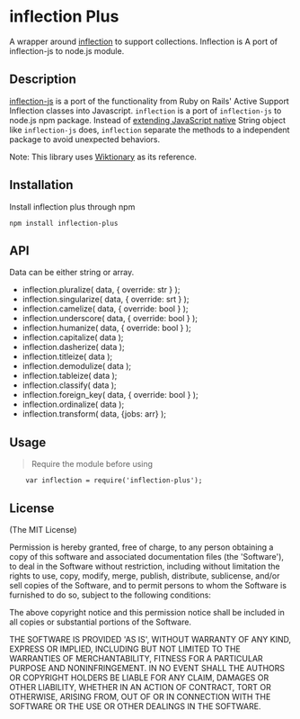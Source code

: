 # inflection Plus

A wrapper around [inflection](https://github.com/dreamerslab/node.inflection) to support collections. Inflection is A port of inflection-js to node.js module.

## Description
[inflection-js](http://code.google.com/p/inflection-js/) is a port of the functionality from Ruby on Rails' Active Support Inflection classes into Javascript. `inflection` is a port of `inflection-js` to node.js npm package. Instead of [extending JavaScript native](http://wonko.com/post/extending-javascript-natives) String object like `inflection-js` does, `inflection` separate the methods to a independent package to avoid unexpected behaviors.

Note: This library uses [Wiktionary](http://en.wiktionary.org) as its reference.



## Installation

Install inflection plus through npm

	npm install inflection-plus



## API

Data can be either string or array.

- inflection.pluralize( data, { override: str } );
- inflection.singularize( data, { override: srt } );
- inflection.camelize( data, { override: bool } );
- inflection.underscore( data, { override: bool } );
- inflection.humanize( data, { override: bool } );
- inflection.capitalize( data );
- inflection.dasherize( data );
- inflection.titleize( data );
- inflection.demodulize( data );
- inflection.tableize( data );
- inflection.classify( data );
- inflection.foreign_key( data, { override: bool } );
- inflection.ordinalize( data );
- inflection.transform( data, {jobs: arr} );





## Usage

> Require the module before using

		var inflection = require('inflection-plus');



## License

(The MIT License)

Permission is hereby granted, free of charge, to any person obtaining
a copy of this software and associated documentation files (the
'Software'), to deal in the Software without restriction, including
without limitation the rights to use, copy, modify, merge, publish,
distribute, sublicense, and/or sell copies of the Software, and to
permit persons to whom the Software is furnished to do so, subject to
the following conditions:

The above copyright notice and this permission notice shall be
included in all copies or substantial portions of the Software.

THE SOFTWARE IS PROVIDED 'AS IS', WITHOUT WARRANTY OF ANY KIND,
EXPRESS OR IMPLIED, INCLUDING BUT NOT LIMITED TO THE WARRANTIES OF
MERCHANTABILITY, FITNESS FOR A PARTICULAR PURPOSE AND NONINFRINGEMENT.
IN NO EVENT SHALL THE AUTHORS OR COPYRIGHT HOLDERS BE LIABLE FOR ANY
CLAIM, DAMAGES OR OTHER LIABILITY, WHETHER IN AN ACTION OF CONTRACT,
TORT OR OTHERWISE, ARISING FROM, OUT OF OR IN CONNECTION WITH THE
SOFTWARE OR THE USE OR OTHER DEALINGS IN THE SOFTWARE.
